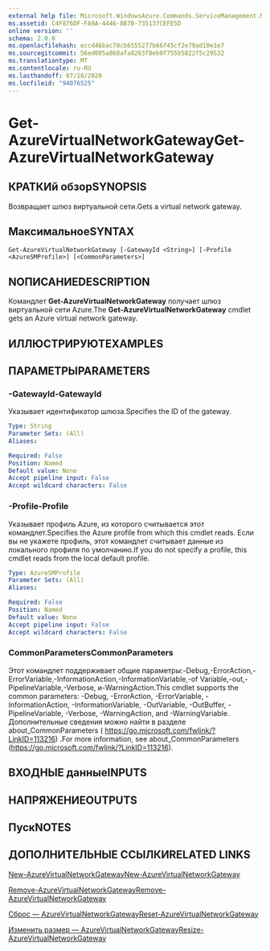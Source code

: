 ```yaml
---
external help file: Microsoft.WindowsAzure.Commands.ServiceManagement.Network.dll-Help.xml
ms.assetid: C4F876DF-FA9A-4446-8B7B-735137CEFE5D
online version: ''
schema: 2.0.0
ms.openlocfilehash: eccd46bac70cb6555277b66f45cf2e79ad10e1e7
ms.sourcegitcommit: 56ed085a868afa8263f8eb0f755b5822f5c29532
ms.translationtype: MT
ms.contentlocale: ru-RU
ms.lasthandoff: 07/18/2020
ms.locfileid: "94076525"
---
```

# <span data-ttu-id="69db6-101">Get-AzureVirtualNetworkGateway</span><span class="sxs-lookup"><span data-stu-id="69db6-101">Get-AzureVirtualNetworkGateway</span></span>

## <span data-ttu-id="69db6-102">КРАТКИй обзор</span><span class="sxs-lookup"><span data-stu-id="69db6-102">SYNOPSIS</span></span>
<span data-ttu-id="69db6-103">Возвращает шлюз виртуальной сети.</span><span class="sxs-lookup"><span data-stu-id="69db6-103">Gets a virtual network gateway.</span></span>

## <span data-ttu-id="69db6-104">Максимальное</span><span class="sxs-lookup"><span data-stu-id="69db6-104">SYNTAX</span></span>

```
Get-AzureVirtualNetworkGateway [-GatewayId <String>] [-Profile <AzureSMProfile>] [<CommonParameters>]
```

## <span data-ttu-id="69db6-105">NОПИСАНИЕ</span><span class="sxs-lookup"><span data-stu-id="69db6-105">DESCRIPTION</span></span>
<span data-ttu-id="69db6-106">Командлет **Get-AzureVirtualNetworkGateway** получает шлюз виртуальной сети Azure.</span><span class="sxs-lookup"><span data-stu-id="69db6-106">The **Get-AzureVirtualNetworkGateway** cmdlet gets an Azure virtual network gateway.</span></span>

## <span data-ttu-id="69db6-107">ИЛЛЮСТРИРУЮТ</span><span class="sxs-lookup"><span data-stu-id="69db6-107">EXAMPLES</span></span>

## <span data-ttu-id="69db6-108">ПАРАМЕТРЫ</span><span class="sxs-lookup"><span data-stu-id="69db6-108">PARAMETERS</span></span>

### <span data-ttu-id="69db6-109">-GatewayId</span><span class="sxs-lookup"><span data-stu-id="69db6-109">-GatewayId</span></span>
<span data-ttu-id="69db6-110">Указывает идентификатор шлюза.</span><span class="sxs-lookup"><span data-stu-id="69db6-110">Specifies the ID of the gateway.</span></span>

```yaml
Type: String
Parameter Sets: (All)
Aliases: 

Required: False
Position: Named
Default value: None
Accept pipeline input: False
Accept wildcard characters: False
```

### <span data-ttu-id="69db6-111">-Profile</span><span class="sxs-lookup"><span data-stu-id="69db6-111">-Profile</span></span>
<span data-ttu-id="69db6-112">Указывает профиль Azure, из которого считывается этот командлет.</span><span class="sxs-lookup"><span data-stu-id="69db6-112">Specifies the Azure profile from which this cmdlet reads.</span></span> <span data-ttu-id="69db6-113">Если вы не укажете профиль, этот командлет считывает данные из локального профиля по умолчанию.</span><span class="sxs-lookup"><span data-stu-id="69db6-113">If you do not specify a profile, this cmdlet reads from the local default profile.</span></span>

```yaml
Type: AzureSMProfile
Parameter Sets: (All)
Aliases: 

Required: False
Position: Named
Default value: None
Accept pipeline input: False
Accept wildcard characters: False
```

### <span data-ttu-id="69db6-114">CommonParameters</span><span class="sxs-lookup"><span data-stu-id="69db6-114">CommonParameters</span></span>
<span data-ttu-id="69db6-115">Этот командлет поддерживает общие параметры:-Debug,-ErrorAction,-ErrorVariable,-InformationAction,-InformationVariable,-of Variable,-out,-PipelineVariable,-Verbose, и-WarningAction.</span><span class="sxs-lookup"><span data-stu-id="69db6-115">This cmdlet supports the common parameters: -Debug, -ErrorAction, -ErrorVariable, -InformationAction, -InformationVariable, -OutVariable, -OutBuffer, -PipelineVariable, -Verbose, -WarningAction, and -WarningVariable.</span></span> <span data-ttu-id="69db6-116">Дополнительные сведения можно найти в разделе about_CommonParameters ( https://go.microsoft.com/fwlink/?LinkID=113216) .</span><span class="sxs-lookup"><span data-stu-id="69db6-116">For more information, see about_CommonParameters (https://go.microsoft.com/fwlink/?LinkID=113216).</span></span>

## <span data-ttu-id="69db6-117">ВХОДНЫЕ данные</span><span class="sxs-lookup"><span data-stu-id="69db6-117">INPUTS</span></span>

## <span data-ttu-id="69db6-118">НАПРЯЖЕНИЕ</span><span class="sxs-lookup"><span data-stu-id="69db6-118">OUTPUTS</span></span>

## <span data-ttu-id="69db6-119">Пуск</span><span class="sxs-lookup"><span data-stu-id="69db6-119">NOTES</span></span>

## <span data-ttu-id="69db6-120">ДОПОЛНИТЕЛЬНЫЕ ССЫЛКИ</span><span class="sxs-lookup"><span data-stu-id="69db6-120">RELATED LINKS</span></span>

[<span data-ttu-id="69db6-121">New-AzureVirtualNetworkGateway</span><span class="sxs-lookup"><span data-stu-id="69db6-121">New-AzureVirtualNetworkGateway</span></span>](./New-AzureVirtualNetworkGateway.md)

[<span data-ttu-id="69db6-122">Remove-AzureVirtualNetworkGateway</span><span class="sxs-lookup"><span data-stu-id="69db6-122">Remove-AzureVirtualNetworkGateway</span></span>](./Remove-AzureVirtualNetworkGateway.md)

[<span data-ttu-id="69db6-123">Сброс — AzureVirtualNetworkGateway</span><span class="sxs-lookup"><span data-stu-id="69db6-123">Reset-AzureVirtualNetworkGateway</span></span>](./Reset-AzureVirtualNetworkGateway.md)

[<span data-ttu-id="69db6-124">Изменить размер — AzureVirtualNetworkGateway</span><span class="sxs-lookup"><span data-stu-id="69db6-124">Resize-AzureVirtualNetworkGateway</span></span>](./Resize-AzureVirtualNetworkGateway.md)


